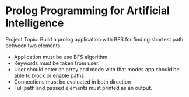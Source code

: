 # Prolog Programming for Artificial Intelligence

Project Topic: Build a prolog application with BFS for finding shortest path between two elements.

- Application must be use BFS algorithm.
- Keywords must be taken from user.
- User should enter an array and mode with that modes app should be able to block or enable paths.
- Connections must be evaluated in both direction
- Full path and passed elements must printed as an output.
